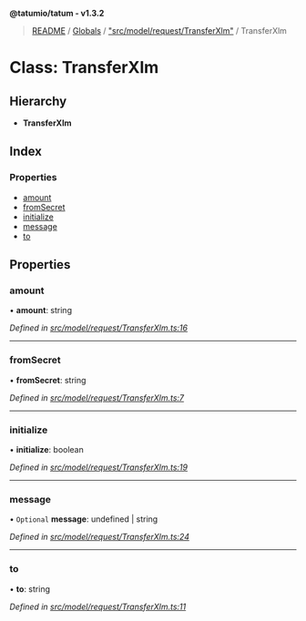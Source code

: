 **@tatumio/tatum - v1.3.2**

> [README](../README.md) / [Globals](../globals.md) / ["src/model/request/TransferXlm"](../modules/_src_model_request_transferxlm_.md) / TransferXlm

# Class: TransferXlm

## Hierarchy

* **TransferXlm**

## Index

### Properties

* [amount](_src_model_request_transferxlm_.transferxlm.md#amount)
* [fromSecret](_src_model_request_transferxlm_.transferxlm.md#fromsecret)
* [initialize](_src_model_request_transferxlm_.transferxlm.md#initialize)
* [message](_src_model_request_transferxlm_.transferxlm.md#message)
* [to](_src_model_request_transferxlm_.transferxlm.md#to)

## Properties

### amount

•  **amount**: string

*Defined in [src/model/request/TransferXlm.ts:16](https://github.com/tatumio/tatum-js/blob/b9ab1e4/src/model/request/TransferXlm.ts#L16)*

___

### fromSecret

•  **fromSecret**: string

*Defined in [src/model/request/TransferXlm.ts:7](https://github.com/tatumio/tatum-js/blob/b9ab1e4/src/model/request/TransferXlm.ts#L7)*

___

### initialize

•  **initialize**: boolean

*Defined in [src/model/request/TransferXlm.ts:19](https://github.com/tatumio/tatum-js/blob/b9ab1e4/src/model/request/TransferXlm.ts#L19)*

___

### message

• `Optional` **message**: undefined \| string

*Defined in [src/model/request/TransferXlm.ts:24](https://github.com/tatumio/tatum-js/blob/b9ab1e4/src/model/request/TransferXlm.ts#L24)*

___

### to

•  **to**: string

*Defined in [src/model/request/TransferXlm.ts:11](https://github.com/tatumio/tatum-js/blob/b9ab1e4/src/model/request/TransferXlm.ts#L11)*
